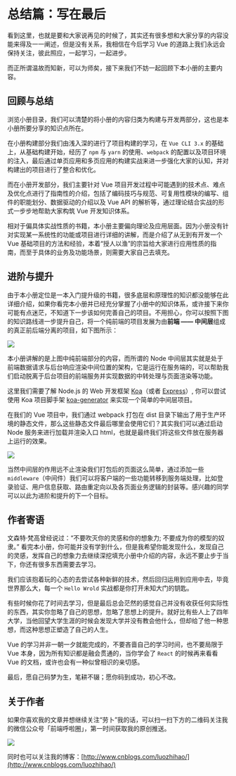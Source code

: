 # 总结篇：写在最后

看到这里，也就是要和大家说再见的时候了，其实还有很多想和大家分享的内容没能来得及一一阐述，但是没有关系，我相信在今后学习 Vue 的道路上我们永远会保持关注，彼此照应，一起学习，一起进步。

而正所谓温故而知新，可以为师矣，接下来我们不妨一起回顾下本小册的主要内容。

## 回顾与总结

浏览小册目录，我们可以清楚的将小册的内容归类为构建与开发两部分，这也是本小册所要分享的知识点所在。

在小册构建部分我们由浅入深的进行了项目构建的学习，在 `Vue CLI 3.x` 的基础上，从基础构建开始，经历了 `npm` 与 `yarn` 的使用、`webpack` 的配置以及项目环境的注入，最后通过单页应用和多页应用的构建实战来进一步强化大家的认知，并对构建出的项目进行了整合和优化。

而在小册开发部分，我们主要针对 Vue 项目开发过程中可能遇到的技术点、难点及优化点进行了指南性的介绍，包括了编码技巧与规范、可复用性模块的编写、组件的职能划分、数据驱动的介绍以及 Vue API 的解析等，通过理论结合实战的形式一步步地帮助大家构筑 Vue 开发知识体系。

相对于偏具体实战性质的书籍，本小册主要偏向理论及应用层面。因为小册没有针对实现某一系统性的功能或项目进行详细的讲解，而是介绍了从无到有开发一个 Vue 基础项目的方法和经验，本着“授人以渔”的宗旨给大家进行应用性质的指南，而至于具体的业务及功能场景，则需要大家自己去填充。

## 进阶与提升

由于本小册定位是一本入门提升级的书籍，很多底层和原理性的知识都没能够在此详细介绍，如果你看完本小册并已经充分掌握了小册中的知识体系，或许接下来你可能有点迷茫，不知道下一步该如何完善自己的项目。不用担心，你可以按照下图的知识路线进一步提升自己，将一个纯前端的项目发展为由**前端 —— 中间层**组成的真正前后端分离的项目，如下图所示：

![](https://user-gold-cdn.xitu.io/2018/10/26/166b1039eecd39a9?w=1058&h=326&f=png&s=67040)

本小册讲解的是上图中纯前端部分的内容，而所谓的 Node 中间层其实就是处于前端数据请求与后台响应渲染中间位置的架构，它是运行在服务端的，可以帮助我们启动脱离于后台项目的前端服务并实现数据的中转处理与页面渲染等功能。

这里我们需要了解 Node.js 的 Web 开发框架 [Koa](https://github.com/koajs/koa)（或者 [Express](https://github.com/expressjs/express)）, 你可以尝试使用 Koa 项目脚手架 [koa-generator](https://github.com/17koa/koa-generator) 来实现一个简单的中间层项目。

在我们的 Vue 项目中，我们通过 webpack 打包在 dist 目录下输出了用于生产环境的静态文件，那么这些静态文件最后哪里会使用它们？其实我们可以通过启动 Node 服务来进行加载并渲染入口 html，也就是最终我们将这些文件放在服务器上运行的效果。

![](https://user-gold-cdn.xitu.io/2018/11/1/166cafe8fabd52d3?w=767&h=135&f=jpeg&s=29669)

当然中间层的作用远不止渲染我们打包后的页面这么简单，通过添加一些 `middleware`（中间件）我们可以将客户端的一些功能转移到服务端处理，比如登录验证、用户信息获取、路由重定向以及各页面业务逻辑的封装等。感兴趣的同学可以以此为进阶和提升的下一个目标。

## 作者寄语

文森特·梵高曾经说过：“不要吹灭你的灵感和你的想象力; 不要成为你的模型的奴隶。” 看完本小册，你可能并没有学到什么，但是我希望你能发现什么，发现自己的灵感，发挥自己的想象力去继续深挖填充小册中介绍的内容，永远不要止步于当下，你还有很多东西需要去学习。

我们应该抱着玩的心态的去尝试各种新鲜的技术，然后回归运用到应用中去，毕竟世界那么大，每一个 `Hello Wrold` 实战都是你打开未知大门的钥匙。

有些时候你花了时间去学习，但是最后总会茫然的感觉自己并没有收获任何实际性的东西，其实你忽略了自己的思想，忽略了思想上的提升。就好比有些人上了四年大学，当他回望大学生涯的时候会发现大学并没有教会他什么，但却给了他一种思想，而这种思想正塑造了自己的人生。

Vue 的学习并非一朝一夕就能完成的，不要吝啬自己的学习时间，也不要局限于 Vue 本身，因为所有知识都是融会贯通的，当你学会了 `React` 的时候再来看看 Vue 的文档，或许也会有一种似曾相识的亲切感。

最后，愿自己码梦为生，笔耕不辍；愿你码到成功，初心不改。

## 关于作者

如果你喜欢我的文章并想继续关注“劳卜”我的话，可以扫一扫下方的二维码关注我的微信公众号「前端呼啦圈」，第一时间获取我的原创推送。

![](https://user-gold-cdn.xitu.io/2018/10/27/166b60f778687af7?w=200&h=200&f=png&s=26718)

同时也可以关注我的博客：[http://www.cnblogs.com/luozhihao/](http://www.cnblogs.com/luozhihao/)